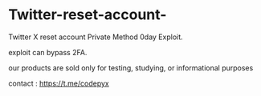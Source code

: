 # Twitter-reset-account-
 Twitter X reset account Private Method 0day Exploit.
 
 exploit can bypass 2FA.
 


our products are sold only for testing, studying, or informational purposes

contact : https://t.me/codepyx


